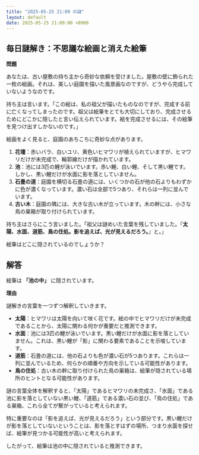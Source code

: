 ```yaml
---
title: "2025-05-25 21:09 の謎"
layout: default
date: 2025-05-25 21:09:00 +0900
---
```

## 毎日謎解き：不思議な絵画と消えた絵筆

**問題**

あなたは、古い屋敷の持ち主から奇妙な依頼を受けました。屋敷の壁に飾られた一枚の絵画。それは、美しい庭園を描いた風景画なのですが、どうやら完成していないようなのです。

持ち主は言います。「この絵は、私の祖父が描いたものなのですが、完成する前に亡くなってしまったのです。祖父は絵筆をとても大切にしており、完成させるためにどこかに隠したと言い伝えられています。絵を完成させるには、その絵筆を見つけ出すしかないのです。」

絵画をよく見ると、庭園のあちこちに奇妙な点があります。

1.  **花壇**：赤いバラ、白いユリ、黄色いヒマワリが植えられていますが、ヒマワリだけが未完成で、輪郭線だけが描かれています。
2.  **池**：池には3匹の鯉が泳いでいます。赤い鯉、白い鯉、そして黒い鯉です。しかし、黒い鯉だけが水面に影を落としていません。
3.  **石畳の道**：庭園を横切る石畳の道には、いくつかの石が他の石よりもわずかに色が濃くなっています。濃い石は全部で5つあり、それらは一列に並んでいます。
4.  **古い木**：庭園の隅には、大きな古い木が立っています。木の幹には、小さな鳥の巣箱が取り付けられています。

持ち主はさらにこう言いました。「祖父は謎めいた言葉を残していました。『**太陽、水面、道筋、鳥の住処。影を追えば、光が見えるだろう。**』と。」

絵筆はどこに隠されているのでしょうか？

## 解答

絵筆は **「池の中」** に隠されています。

**理由**

謎解きの言葉を一つずつ解釈していきます。

*   **太陽**：ヒマワリは太陽を向いて咲く花です。絵の中でヒマワリだけが未完成であることから、太陽に関わる何かが重要だと推測できます。
*   **水面**：池には3匹の鯉が泳いでいます。黒い鯉だけが水面に影を落としていません。これは、黒い鯉が「影」に関わる要素であることを示唆しています。
*   **道筋**：石畳の道には、他の石よりも色が濃い石が5つあります。これらは一列に並んでいるため、何らかの順番や方向を示している可能性があります。
*   **鳥の住処**：古い木の幹に取り付けられた鳥の巣箱は、絵筆が隠されている場所のヒントとなる可能性があります。

謎の言葉全体を解釈すると、「太陽」であるヒマワリの未完成さ、「水面」である池に影を落としていない黒い鯉、「道筋」である濃い石の並び、「鳥の住処」である巣箱、これら全てが繋がっていると考えられます。

特に重要なのは「影を追えば、光が見えるだろう」という部分です。黒い鯉だけが影を落としていないということは、影を落とすはずの場所、つまり水面を探せば、絵筆が見つかる可能性が高いと考えられます。

したがって、絵筆は池の中に隠されていると推測できます。
